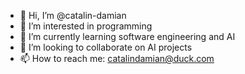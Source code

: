 - 👋 Hi, I’m @catalin-damian
- 👀 I’m interested in programming
- 🌱 I’m currently learning software engineering and AI
- 💞️ I’m looking to collaborate on AI projects
- 📫 How to reach me: catalindamian@duck.com
<!---
catalin-damian/catalin-damian is a ✨ special ✨ repository because its `README.md` (this file) appears on your GitHub profile.
You can click the Preview link to take a look at your changes.
--->
